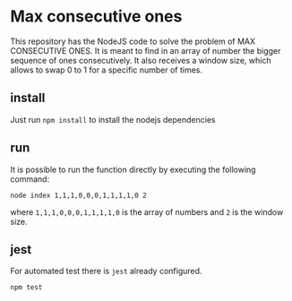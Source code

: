 # Max consecutive ones
This repository has the NodeJS code to solve the problem of MAX CONSECUTIVE ONES. 
It is meant to find in an array of number the bigger sequence of ones consecutively. It also receives a window size, which allows to swap 0 to 1 for a specific number of times.

## install

Just run `npm install` to install the nodejs dependencies

## run

It is possible to run the function directly by executing the following command:

`node index 1,1,1,0,0,0,1,1,1,1,0 2`

where `1,1,1,0,0,0,1,1,1,1,0` is the array of numbers and `2` is the window size.

## jest

For automated test there is `jest` already configured.

`npm test`
